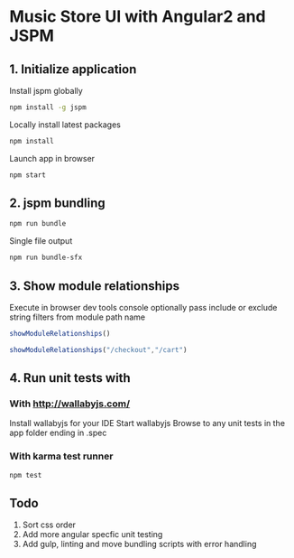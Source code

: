 # Music Store UI with Angular2 and JSPM

## 1. Initialize application

Install jspm globally
```bash
npm install -g jspm
```

Locally install latest packages
```bash
npm install
```

Launch app in browser
```bash
npm start
``` 

## 2. jspm bundling
```bash
npm run bundle
```
Single file output
```bash
npm run bundle-sfx
```

## 3. Show module relationships
Execute in browser dev tools console
optionally pass include or exclude string filters from module path name
```javascript
showModuleRelationships()
```
```javascript
showModuleRelationships("/checkout","/cart")
```

## 4. Run unit tests with 
### With http://wallabyjs.com/
Install wallabyjs for your IDE
Start wallabyjs
Browse to any unit tests in the app folder ending in .spec
### With karma test runner
```bash
npm test
```


## Todo
1. Sort css order
2. Add more angular specfic unit testing
3. Add gulp, linting and move bundling scripts with error handling

